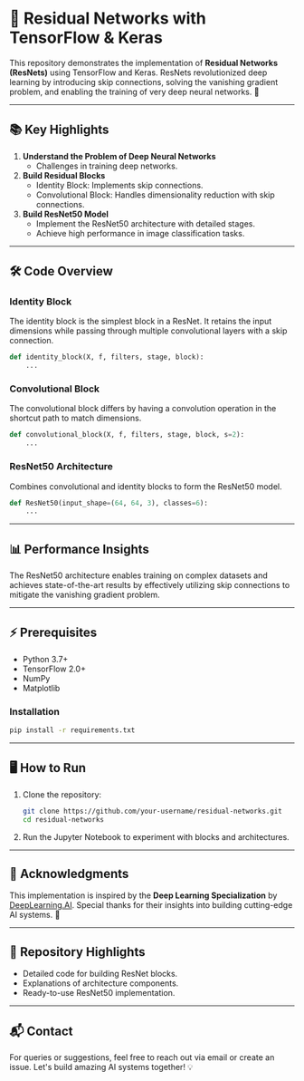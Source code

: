 # 🧠 Residual Networks with TensorFlow & Keras

This repository demonstrates the implementation of **Residual Networks (ResNets)** using TensorFlow and Keras. ResNets revolutionized deep learning by introducing skip connections, solving the vanishing gradient problem, and enabling the training of very deep neural networks. 🚀

---

## 📚 Key Highlights

1. **Understand the Problem of Deep Neural Networks**  
   - Challenges in training deep networks.  
2. **Build Residual Blocks**  
   - Identity Block: Implements skip connections.  
   - Convolutional Block: Handles dimensionality reduction with skip connections.  
3. **Build ResNet50 Model**  
   - Implement the ResNet50 architecture with detailed stages.  
   - Achieve high performance in image classification tasks.  

---

## 🛠️ Code Overview

### Identity Block
The identity block is the simplest block in a ResNet. It retains the input dimensions while passing through multiple convolutional layers with a skip connection.  
```python
def identity_block(X, f, filters, stage, block):
    ...
```

### Convolutional Block
The convolutional block differs by having a convolution operation in the shortcut path to match dimensions.  
```python
def convolutional_block(X, f, filters, stage, block, s=2):
    ...
```

### ResNet50 Architecture
Combines convolutional and identity blocks to form the ResNet50 model.  
```python
def ResNet50(input_shape=(64, 64, 3), classes=6):
    ...
```

---

## 📊 Performance Insights
The ResNet50 architecture enables training on complex datasets and achieves state-of-the-art results by effectively utilizing skip connections to mitigate the vanishing gradient problem.

---

## ⚡ Prerequisites
- Python 3.7+
- TensorFlow 2.0+
- NumPy
- Matplotlib

### Installation
```bash
pip install -r requirements.txt
```

---

## 🖥️ How to Run

1. Clone the repository:  
   ```bash
   git clone https://github.com/your-username/residual-networks.git
   cd residual-networks
   ```

2. Run the Jupyter Notebook to experiment with blocks and architectures.  

---

## 🤝 Acknowledgments
This implementation is inspired by the **Deep Learning Specialization** by [DeepLearning.AI](https://www.deeplearning.ai/courses/deep-learning-specialization/). Special thanks for their insights into building cutting-edge AI systems. 🌟

---

## 🌟 Repository Highlights
- Detailed code for building ResNet blocks.
- Explanations of architecture components.
- Ready-to-use ResNet50 implementation.

---

## 📬 Contact
For queries or suggestions, feel free to reach out via email or create an issue. Let's build amazing AI systems together! 💡
